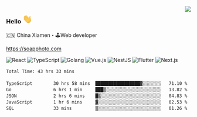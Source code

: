<img align="right" src="https://github-readme-stats.vercel.app/api?username=yiiu&show_icons=false&bg_color=30,e96443,904e95&title_color=fff&text_color=fff" />

### Hello <img src="https://raw.githubusercontent.com/ABSphreak/ABSphreak/master/gifs/Hi.gif" width="26px" />
 
🇨🇳 China Xiamen・🕹Web developer

https://soapphoto.com

<p align="left"><img src="https://cdn.svgporn.com/logos/react.svg" alt="React" width="32" height="32"/> <img src="https://cdn.svgporn.com/logos/typescript-icon.svg" alt="TypeScript" width="32" height="32"/> <img src="https://cdn.svgporn.com/logos/gopher.svg" alt="Golang" width="32" height="32"/> <img src="https://cdn.svgporn.com/logos/vue.svg" alt="Vue.js" width="32" height="32"/> <img src="https://cdn.svgporn.com/logos/nestjs.svg" alt="NestJS" width="32" height="32"/> <img src="https://cdn.svgporn.com/logos/flutter.svg" alt="Flutter" width="32" height="32"/> <img src="https://cdn.svgporn.com/logos/nextjs-icon.svg" alt="Next.js" width="32" height="32"/></p>


<!--START_SECTION:waka-->

```txt
Total Time: 43 hrs 33 mins

TypeScript        30 hrs 58 mins  █████████████████▓░░░░░░░   71.10 %
Go                6 hrs 1 min     ███▒░░░░░░░░░░░░░░░░░░░░░   13.82 %
JSON              2 hrs 6 mins    █▒░░░░░░░░░░░░░░░░░░░░░░░   04.83 %
JavaScript        1 hr 6 mins     ▓░░░░░░░░░░░░░░░░░░░░░░░░   02.53 %
SQL               33 mins         ▒░░░░░░░░░░░░░░░░░░░░░░░░   01.26 %
```

<!--END_SECTION:waka-->
